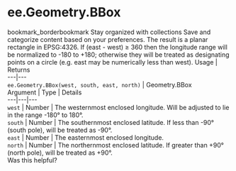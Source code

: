  
#  ee.Geometry.BBox
bookmark_borderbookmark Stay organized with collections  Save and categorize content based on your preferences.
The result is a planar rectangle in EPSG:4326.
If (east - west) ≥ 360 then the longitude range will be normalized to -180 to
+180; otherwise they will be treated as designating points on a circle (e.g. east may be numerically less than west).
Usage | Returns  
---|---  
`ee.Geometry.BBox(west, south, east, north)` | Geometry.BBox  
Argument | Type | Details  
---|---|---  
`west` | Number | The westernmost enclosed longitude. Will be adjusted to lie in the range -180° to 180°.  
`south` | Number | The southernmost enclosed latitude. If less than -90° (south pole), will be treated as -90°.  
`east` | Number | The easternmost enclosed longitude.  
`north` | Number | The northernmost enclosed latitude. If greater than +90° (north pole), will be treated as +90°.  
Was this helpful?
